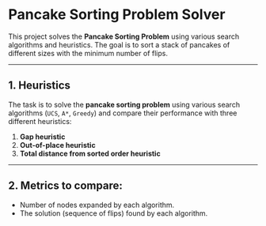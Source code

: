 # Pancake Sorting Problem Solver

This project solves the **Pancake Sorting Problem** using various search algorithms and heuristics. The goal is to sort a stack of pancakes of different sizes with the minimum number of flips.

---

## 1. Heuristics
The task is to solve the **pancake sorting problem** using various search algorithms (`UCS`, `A*`, `Greedy`) and compare their performance with three different heuristics:
1. **Gap heuristic**
2. **Out-of-place heuristic**
3. **Total distance from sorted order heuristic**

---

## 2. Metrics to compare:
- Number of nodes expanded by each algorithm.
- The solution (sequence of flips) found by each algorithm.


